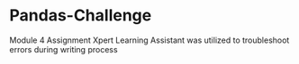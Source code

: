# Pandas-Challenge
Module 4 Assignment
Xpert Learning Assistant was utilized to troubleshoot errors during writing process
